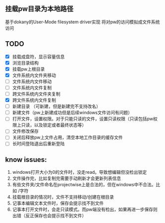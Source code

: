 ﻿## 挂载pw目录为本地路径
基于dokany的User-Mode filesystem driver实现
将对pw的访问模拟成文件系统访问

## TODO
 - [x] 挂载成盘符，显示容量信息
 - [x] 浏览目录结构
 - [x] 挂载pw上根目录
 - [x] 文件系统内文件夹移动
 - [ ] 文件系统内文件移动
 - [ ] 文件系统内文件复制
 - [ ] 跨文件系统内文件夹复制
 - [x] 跨文件系统内文件复制
 - [ ] 新建目录 （可新建，但是新建完不支持改名）
 - [ ] 新建文件（pw上新建成功但是后续windows文件访问有问题）
 - [ ] 打开文件，设置权限。对于只能只读的文件，设置只读权限（只读包括pw权限上只读，以及锁定或者最终状态等）
 - [ ] 文件修改保存
 - [ ] 关闭后释放pw上文件占用，清空本地工作目录的缓存文件
 - [ ] 长时间登陆退出后重新登陆

 ## know issues:
 1. windows打开大小为0的文件时，没走read。导致想编辑但没检出锁定
 2. 文件操作完，比如复制完需要手动刷新才会更新列表信息
 3. 有些文件夹/文件命名在projectwise上是合法的，但在windows中不合法。比如 /字符
 4. 挂载根目录的情况时，文件不支持移动/创建在根目录
 5. 记事本编辑文本文件时，保存会提示找不到文件
 6. 记事本打开文件时，会走只读模式。而pw端没有检出，如果再进一步保存则出错（反正保存也会提示找不到文件）